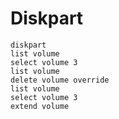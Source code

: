 # Diskpart

	diskpart
	list volume
	select volume 3
	list volume
	delete volume override
	list volume
	select volume 3
	extend volume
